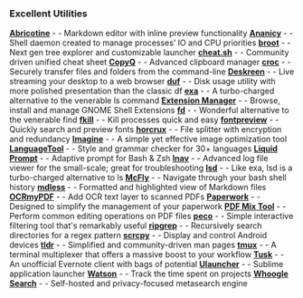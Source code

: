 ﻿### Excellent Utilities

[**Abricotine**](https://www.linuxlinks.com/excellent-utilities-abricotine-open-source-markdown-editor/)  - - Markdown editor with inline preview functionality
[**Ananicy**](https://www.linuxlinks.com/excellent-utilities-ananicy-auto-nice-daemon/)  - - Shell daemon created to manage processes’ IO and CPU priorities
[**broot**](https://www.linuxlinks.com/excellent-utilities-broot-next-gen-tree-explorer/)  - - Next gen tree explorer and customizable launcher
[**cheat.sh**](https://www.linuxlinks.com/excellent-utilities-cheat-sh-community-driven-cheat-sheet/)  - - Community driven unified cheat sheet
[**CopyQ**](https://www.linuxlinks.com/excellent-utilities-copyq-advanced-clipboard-manager/)  - - Advanced clipboard manager
[**croc**](https://www.linuxlinks.com/excellent-utilities-croc-securely-transfer-files-folders/)  - - Securely transfer files and folders from the command-line
[**Deskreen**](https://www.linuxlinks.com/excellent-utilities-deskreen-live-streaming-desktop/)  - - Live streaming your desktop to a web browser
[**duf**](https://www.linuxlinks.com/excellent-utilities-duf-disk-usage-utility/)  - - Disk usage utility with more polished presentation than the classic df
[**exa**](https://www.linuxlinks.com/excellent-utilities-exa-replacement-ls/)  - - A turbo-charged alternative to the venerable ls command
[**Extension Manager**](https://www.linuxlinks.com/excellent-utilities-extension-manager-browse-install-manage-gnome-shell-extensions/)  - - Browse, install and manage GNOME Shell Extensions
[**fd**](https://www.linuxlinks.com/excellent-utilities-fd-superior-alternative-find/)  - - Wonderful alternative to the venerable find
[**fkill**](https://www.linuxlinks.com/excellent-utilities-fkill-kill-processes-quick-easy/)  - - Kill processes quick and easy
[**fontpreview**](https://www.linuxlinks.com/excellent-utilities-fontpreview-search-preview-fonts/)  - - Quickly search and preview fonts
[**horcrux**](https://www.linuxlinks.com/excellent-utilities-horcrux-file-splitter/)  - - File splitter with encryption and redundancy
[**Imagine**](https://www.linuxlinks.com/excellent-utilities-imagine-image-optimization/)  - - A simple yet effective image optimization tool
[**LanguageTool**](https://www.linuxlinks.com/excellent-utilities-languagetool-style-and-grammar-checker/)  - - Style and grammar checker for 30+ languages
[**Liquid Prompt**](https://www.linuxlinks.com/excellent-utilities-liquid-prompt-adaptive-prompt-bash-zsh/)  - - Adaptive prompt for Bash & Zsh
[**lnav**](https://www.linuxlinks.com/excellent-utilities-lnav-log-file-navigator/)  - - Advanced log file viewer for the small-scale; great for troubleshooting
[**lsd**](https://www.linuxlinks.com/excellent-utilities-lsd-next-gen-ls-command/)  - - Like exa, lsd is a turbo-charged alternative to ls
[**McFly**](https://www.linuxlinks.com/excellent-utilities-mcfly-navigate-shell-history/)  - - Navigate through your bash shell history
[**mdless**](https://www.linuxlinks.com/excellent-utilities-mdless-formatted-highlighted-view-markdown-files/)  - - Formatted and highlighted view of Markdown files
[**OCRmyPDF**](https://www.linuxlinks.com/excellent-utilities-ocrmypdf-add-ocr-text-layer-scanned-pdfs/)  - - Add OCR text layer to scanned PDFs
[**Paperwork**](https://www.linuxlinks.com/excellent-utilities-paperwork-personal-document-manager/)  - - Designed to simplify the management of your paperwork
[**PDF Mix Tool**](https://www.linuxlinks.com/excellent-utilities-pdf-mix-tool/)  - - Perform common editing operations on PDF files
[**peco**](https://www.linuxlinks.com/excellent-utilities-peco-interactive-filtering-tool/)  - - Simple interactive filtering tool that's remarkably useful
[**ripgrep**](https://www.linuxlinks.com/excellent-utilities-ripgrep-recursively-search-directories-regex-pattern/)  - - Recursively search directories for a regex pattern
[**scrcpy**](https://www.linuxlinks.com/excellent-utilities-scrcpy-display-control-android-devices/)  - - Display and control Android devices
[**tldr**](https://www.linuxlinks.com/excellent-utilities-tldr-simplified-community-driven-man-pages/)  - - Simplified and community-driven man pages
[**tmux**](https://www.linuxlinks.com/excellent-utilities-tmux-terminal-multiplexer-software/)  - - A terminal multiplexer that offers a massive boost to your workflow
[**Tusk**](https://www.linuxlinks.com/excellent-utilities-tusk-evernote-desktop-software/)  - - An unofficial Evernote client with bags of potential
[**Ulauncher**](https://www.linuxlinks.com/excellent-utilities-ulauncher-application-launcher-linux/)  - - Sublime application launcher
[**Watson**](https://www.linuxlinks.com/excellent-utilities-watson-cli-tool-track-time/)  - - Track the time spent on projects
[**Whoogle Search**](https://www.linuxlinks.com/excellent-utilities-whoogle-search-self-hosted-metasearch-engine/)  - - Self-hosted and privacy-focused metasearch engine

